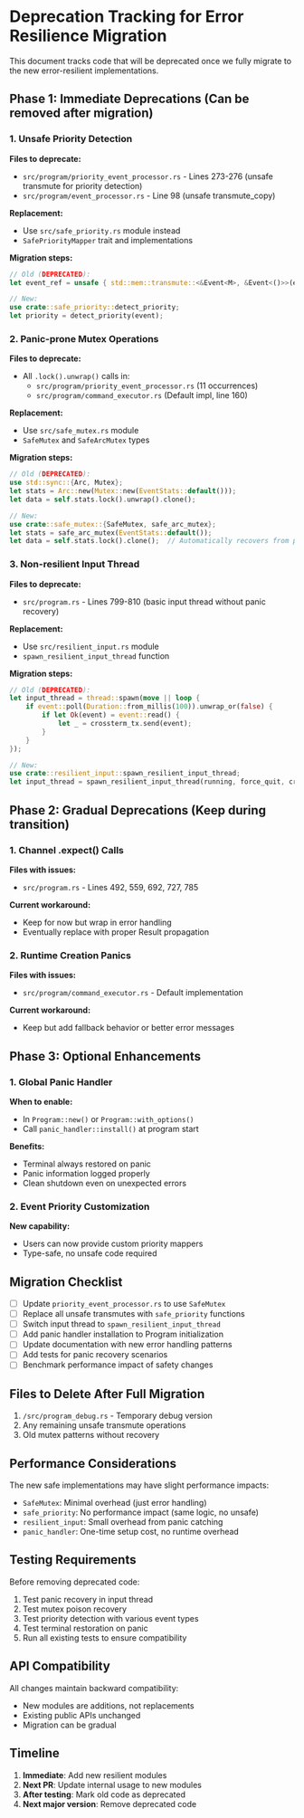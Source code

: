 # Deprecation Tracking for Error Resilience Migration

This document tracks code that will be deprecated once we fully migrate to the new error-resilient implementations.

## Phase 1: Immediate Deprecations (Can be removed after migration)

### 1. Unsafe Priority Detection
**Files to deprecate:**
- `src/program/priority_event_processor.rs` - Lines 273-276 (unsafe transmute for priority detection)
- `src/program/event_processor.rs` - Line 98 (unsafe transmute_copy)

**Replacement:**
- Use `src/safe_priority.rs` module instead
- `SafePriorityMapper` trait and implementations

**Migration steps:**
```rust
// Old (DEPRECATED):
let event_ref = unsafe { std::mem::transmute::<&Event<M>, &Event<()>>(event) };

// New:
use crate::safe_priority::detect_priority;
let priority = detect_priority(event);
```

### 2. Panic-prone Mutex Operations
**Files to deprecate:**
- All `.lock().unwrap()` calls in:
  - `src/program/priority_event_processor.rs` (11 occurrences)
  - `src/program/command_executor.rs` (Default impl, line 160)

**Replacement:**
- Use `src/safe_mutex.rs` module
- `SafeMutex` and `SafeArcMutex` types

**Migration steps:**
```rust
// Old (DEPRECATED):
use std::sync::{Arc, Mutex};
let stats = Arc::new(Mutex::new(EventStats::default()));
let data = self.stats.lock().unwrap().clone();

// New:
use crate::safe_mutex::{SafeMutex, safe_arc_mutex};
let stats = safe_arc_mutex(EventStats::default());
let data = self.stats.lock().clone();  // Automatically recovers from poison
```

### 3. Non-resilient Input Thread
**Files to deprecate:**
- `src/program.rs` - Lines 799-810 (basic input thread without panic recovery)

**Replacement:**
- Use `src/resilient_input.rs` module
- `spawn_resilient_input_thread` function

**Migration steps:**
```rust
// Old (DEPRECATED):
let input_thread = thread::spawn(move || loop {
    if event::poll(Duration::from_millis(100)).unwrap_or(false) {
        if let Ok(event) = event::read() {
            let _ = crossterm_tx.send(event);
        }
    }
});

// New:
use crate::resilient_input::spawn_resilient_input_thread;
let input_thread = spawn_resilient_input_thread(running, force_quit, crossterm_tx);
```

## Phase 2: Gradual Deprecations (Keep during transition)

### 1. Channel .expect() Calls
**Files with issues:**
- `src/program.rs` - Lines 492, 559, 692, 727, 785

**Current workaround:**
- Keep for now but wrap in error handling
- Eventually replace with proper Result propagation

### 2. Runtime Creation Panics
**Files with issues:**
- `src/program/command_executor.rs` - Default implementation

**Current workaround:**
- Keep but add fallback behavior or better error messages

## Phase 3: Optional Enhancements

### 1. Global Panic Handler
**When to enable:**
- In `Program::new()` or `Program::with_options()`
- Call `panic_handler::install()` at program start

**Benefits:**
- Terminal always restored on panic
- Panic information logged properly
- Clean shutdown even on unexpected errors

### 2. Event Priority Customization
**New capability:**
- Users can now provide custom priority mappers
- Type-safe, no unsafe code required

## Migration Checklist

- [ ] Update `priority_event_processor.rs` to use `SafeMutex`
- [ ] Replace all unsafe transmutes with `safe_priority` functions
- [ ] Switch input thread to `spawn_resilient_input_thread`
- [ ] Add panic handler installation to Program initialization
- [ ] Update documentation with new error handling patterns
- [ ] Add tests for panic recovery scenarios
- [ ] Benchmark performance impact of safety changes

## Files to Delete After Full Migration

1. `/src/program_debug.rs` - Temporary debug version
2. Any remaining unsafe transmute operations
3. Old mutex patterns without recovery

## Performance Considerations

The new safe implementations may have slight performance impacts:
- `SafeMutex`: Minimal overhead (just error handling)
- `safe_priority`: No performance impact (same logic, no unsafe)
- `resilient_input`: Small overhead from panic catching
- `panic_handler`: One-time setup cost, no runtime overhead

## Testing Requirements

Before removing deprecated code:
1. Test panic recovery in input thread
2. Test mutex poison recovery
3. Test priority detection with various event types
4. Test terminal restoration on panic
5. Run all existing tests to ensure compatibility

## API Compatibility

All changes maintain backward compatibility:
- New modules are additions, not replacements
- Existing public APIs unchanged
- Migration can be gradual

## Timeline

1. **Immediate**: Add new resilient modules
2. **Next PR**: Update internal usage to new modules
3. **After testing**: Mark old code as deprecated
4. **Next major version**: Remove deprecated code
